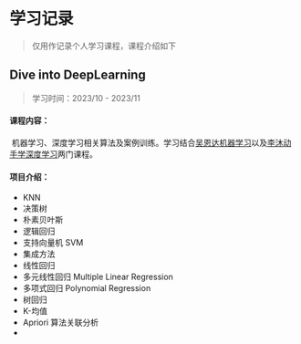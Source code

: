 # 学习记录

> 仅用作记录个人学习课程，课程介绍如下

## Dive into DeepLearning 

> 学习时间：2023/10 - 2023/11                                                                                                                   

#### 课程内容：

​	机器学习、深度学习相关算法及案例训练。学习结合[吴恩达机器学习](https://www.coursera.org/learn/machine-learning/home/week/1)以及[李沐动手学深度学习]()两门课程。

#### 项目介绍：

+ KNN
+ 决策树
+ 朴素贝叶斯
+ 逻辑回归
+ 支持向量机 SVM
+ 集成方法
+ 线性回归
+ 多元线性回归 Multiple Linear Regression
+ 多项式回归 Polynomial Regression
+ 树回归
+ K-均值
+ Apriori 算法关联分析
+ 